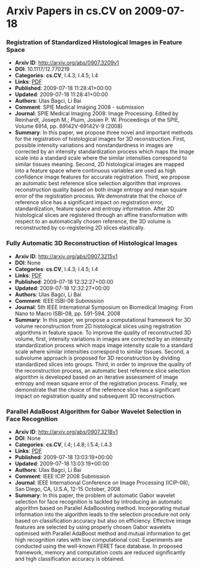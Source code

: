 # Arxiv Papers in cs.CV on 2009-07-18
### Registration of Standardized Histological Images in Feature Space
- **Arxiv ID**: http://arxiv.org/abs/0907.3209v1
- **DOI**: 10.1117/12.770219
- **Categories**: **cs.CV**, I.4.3; I.4.5; I.4
- **Links**: [PDF](http://arxiv.org/pdf/0907.3209v1)
- **Published**: 2009-07-18 11:28:41+00:00
- **Updated**: 2009-07-18 11:28:41+00:00
- **Authors**: Ulas Bagci, Li Bai
- **Comment**: SPIE Medical Imaging 2008 - submission
- **Journal**: SPIE Medical Imaging 2008: Image Processing. Edited by Reinhardt,
  Joseph M.; Pluim, Josien P. W. Proceedings of the SPIE, Volume 6914, pp.
  69142V-69142V-9 (2008)
- **Summary**: In this paper, we propose three novel and important methods for the registration of histological images for 3D reconstruction. First, possible intensity variations and nonstandardness in images are corrected by an intensity standardization process which maps the image scale into a standard scale where the similar intensities correspond to similar tissues meaning. Second, 2D histological images are mapped into a feature space where continuous variables are used as high confidence image features for accurate registration. Third, we propose an automatic best reference slice selection algorithm that improves reconstruction quality based on both image entropy and mean square error of the registration process. We demonstrate that the choice of reference slice has a significant impact on registration error, standardization, feature space and entropy information. After 2D histological slices are registered through an affine transformation with respect to an automatically chosen reference, the 3D volume is reconstructed by co-registering 2D slices elastically.



### Fully Automatic 3D Reconstruction of Histological Images
- **Arxiv ID**: http://arxiv.org/abs/0907.3215v1
- **DOI**: None
- **Categories**: **cs.CV**, I.4.3; I.4.5; I.4
- **Links**: [PDF](http://arxiv.org/pdf/0907.3215v1)
- **Published**: 2009-07-18 12:32:27+00:00
- **Updated**: 2009-07-18 12:32:27+00:00
- **Authors**: Ulas Bagci, Li Bai
- **Comment**: IEEE ISBI-08 Submission
- **Journal**: 5th IEEE International Symposium on Biomedical Imaging: From Nano
  to Macro ISBI-08, pp. 591-594. 2008
- **Summary**: In this paper, we propose a computational framework for 3D volume reconstruction from 2D histological slices using registration algorithms in feature space. To improve the quality of reconstructed 3D volume, first, intensity variations in images are corrected by an intensity standardization process which maps image intensity scale to a standard scale where similar intensities correspond to similar tissues. Second, a subvolume approach is proposed for 3D reconstruction by dividing standardized slices into groups. Third, in order to improve the quality of the reconstruction process, an automatic best reference slice selection algorithm is developed based on an iterative assessment of image entropy and mean square error of the registration process. Finally, we demonstrate that the choice of the reference slice has a significant impact on registration quality and subsequent 3D reconstruction.



### Parallel AdaBoost Algorithm for Gabor Wavelet Selection in Face Recognition
- **Arxiv ID**: http://arxiv.org/abs/0907.3218v1
- **DOI**: None
- **Categories**: **cs.CV**, I.4; I.4.8; I.5.4; I.4.3
- **Links**: [PDF](http://arxiv.org/pdf/0907.3218v1)
- **Published**: 2009-07-18 13:03:19+00:00
- **Updated**: 2009-07-18 13:03:19+00:00
- **Authors**: Ulas Bagci, Li Bai
- **Comment**: IEEE ICIP 2008 Submission
- **Journal**: IEEE International Conference on Image Processing (ICIP-08), San
  Diego, CA, U.S.A, 12-15 October, 2008
- **Summary**: In this paper, the problem of automatic Gabor wavelet selection for face recognition is tackled by introducing an automatic algorithm based on Parallel AdaBoosting method. Incorporating mutual information into the algorithm leads to the selection procedure not only based on classification accuracy but also on efficiency. Effective image features are selected by using properly chosen Gabor wavelets optimised with Parallel AdaBoost method and mutual information to get high recognition rates with low computational cost. Experiments are conducted using the well-known FERET face database. In proposed framework, memory and computation costs are reduced significantly and high classification accuracy is obtained.



